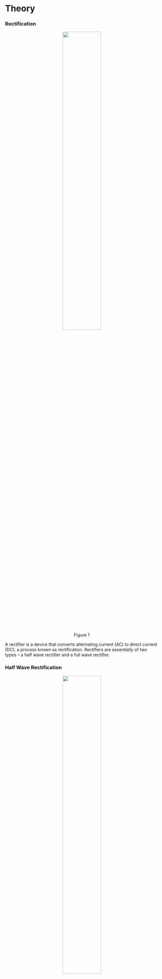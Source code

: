 # Theory


### Rectification


<div align="center">
<img src="images/halfwaverc.png" width="50%">
<p>Figure 1  </p>
</div>
A rectifier is a device that converts alternating current (AC) to direct current (DC), a process known as rectification. Rectifiers are essentially of two types – a half wave rectifier and a full wave rectifier.

### Half Wave Rectification




<div align="center">
<img src="images/halfwvrecpn.png" width="50%">
<p>Figure 2  </p>
</div>
On the positive cycle the diode is forward biased and on the negative cycle the diode is reverse biased. By using a diode we have converted an AC source into a pulsating DC source. In summary we have ‘rectified’ the AC signal.



<div align="center">
<img src="images/halfwave.png" width="50%">
<p>Figure 3  </p>
</div>

The simplest kind of rectifier circuit is the half-wave rectifier.The half-wave rectifier is a circuit that allows only part of an input signal to pass. The circuit is simply the combination of a single diode in series with a resistor, where the resistor is acting as a load.

### Half Wave Rectifiers – Waveforms

<div align="center">
<img src="images/halfwv1.png" width="50%">
<p>Figure 4  </p>
</div>
<div align="center">
<img src="images/halfwv2.png" width="50%">
<p>Figure 5  </p>
</div>

The output DC voltage of a half wave rectifier can be calculated with the following two ideal equations.


$$V_{peak}=V_{rms} \times √2$$
$$V_{dc}=\frac{V_{peak}}{Π}$$

### Half Wave Rectification:For Positive Half Cycle


<div align="center">
<img src="images/halfwvrecp.png" width="80%">
<p>Figure 6  </p>
</div>

Diode is forward biased, acts as a short circuit, passes the waveform through.



For positive half cycle: $$V_I - V_b - I \times r_d - I \times R=0$$ where,
$$V_I$$ is the input voltage,
$$V_b$$ is barrier potential,
$$r_d$$ is diode resistance,
$$I$$ is total current,
$$R$$ is resistance
$$I=\frac{V_I - V_b}{r_d + R}$$
$$V_O = I \times R$$
$$V_O =\frac{V_I - V_b}{r_d + R} \times R$$
For \(r_d\)<< \(R\),
$$V_O = V_I- V_b$$
$$V_b$$ is 0.3 for Germanium ,
$$V_b$$ is 0.7 for Silicon

For $$V_I < V_b$$,

The diode will remain OFF.The Output voltage will be,
$$V_O =0$$
For $$V_I > V_b $$,

The diode will be ON.The Output voltage will be,
$$V_O = V_I- V_b$$


### Half Wave Rectification:For Negative Half Cycle
<div align="center">
<img src="images/halfwvrecn.png" width="80%">
<p>Figure 7  </p>
</div>

Diode is reverse biased, acts as a open circuit, does not pass the waveform through.



For negative half cycle:

$$V_O=0 \quad Since, \quad I =0$$

### Half wave Rectification:For an Ideal Diode

For Ideal Diode,

$$V_b = 0$$

For positive half cycle,

$$V_O = V_I$$

For negative half cycle,

$$V_O = 0$$

### Average output voltage

$$V_O=V_m \times \sin wt \quad for \quad 0 \leq wt \leq \pi$$
$$V_O=0 \quad for \quad \pi \leq wt \leq 2 \pi$$
$$V_{av}=\frac{V_m}{\pi} =0.318V_m$$

RMS load voltage

$$V_{rms}=I_{rms} \times R = \frac {V_m}{2}$$

#### Average load current

$$I_{av}=\frac{V_{av}}{R} =\frac{\frac{V_m}{\pi}}{R}$$
$$I_{av}=\frac{V_{m}}{\pi \times R}=\frac{I_m}{\pi}$$
RMS load current

$$I_{rms}=\frac {I_m}{2}$$

Form factor: It is defined as the ratio of rms load voltage and average load voltage.

$$F.F= \frac{V_{rms}}{V_{av}}$$
$$F.F= \frac{\frac{V_{m}}{2}}{\frac{V_{av}}{2}}=\frac{\pi}{2}=1.57$$
$$F.F \geq 1$$
$$rms \geq av$$

### Ripple Factor

$$\gamma=\sqrt({F.F}^2-1)\times 100\\%$$
$$\gamma=\sqrt({1.57}^2-1)\times 100\\%=1.21\\%$$

Efficiency:It is defined as ratio of dc power available at the load to the input ac power.

$$n\\%=\frac{P_{load}}{P_{in}} \times 100\\%$$
$$n\\%=\frac {(I_{dc}^2 \times R)}{(I_{rms}^2 \times R)}\times 100\\%$$
$$n\\%=\frac{\frac {I_{m}^2}{\pi^2}}{\frac{I_{m}^2}{4}}\times 100\\%=\frac{4}{\pi^2}\times 100\\% =40.56\\%$$

### Peak Inverse Volatge

For rectifier applications, peak inverse voltage (PIV) or peak reverse voltage (PRV) is the maximum value of reverse voltage which occurs at the peak of the input cycle when the diode is reverse-biased.The portion of the sinusoidal waveform which repeats or duplicates itself is known as the cycle. The part of the cycle above the horizontal axis is called the positive half-cycle, the part of the cycle below the horizontal axis is called the negative half cycle. With reference to the amplitude of the cycle, the peak inverse voltage is specified as the maximum negative value of the sine-wave within a cycle's negative half cycle.



$$ PIV=V$$
$$ -V_m +V=0 \Rightarrow V=V_m$$
$$PIV \geq V_m$$

## Oscilloscope Tutorial

An oscilloscope displays a voltage waveform versus time and has the following components:
1. a screen to display a waveform,
2. input jacks for connecting the signal to be displayed,
3. dials to control how the signal will be displayed.


The screen is cathode ray tube found in most television sets where the face of the screen is divided up into a 2 dimensional grid (or axes or scale); In this experiment we consider 8x10 grid. The vertical grid is divided up into 8 (major) divisions and the horizontal grid is divided into 10 major divisions. To improve the precision, each of these divisions is further broken up into 5 minor divisions. The horizontal axis (X-axis) represents time and the vertical axis (Y-axis) represents voltage. The scope displays (also called a signal trace or trace) the input signal voltage along the vertical (or Y-axis) while an internally generated signal (called the horizontal sweep or sweep signal) is simultaneously produced along the X-axis creating a 2- dimensional time trace of the input signal.

<div align="center">
<img src="images/oscilloscope.png" width="80%">
<p>Figure 8  </p>
</div>

volts/div- This control lets you change how many volts are represented by each vertical increment of grid (vertical axis) on the screen. Basically, it allows you to zoom in and out along the y axis.

time/div- This control lets you change how much time is represented by each horizontal increment of the grid overlay on the screen. It allows you to zoom in and out along the x axis.

If volt/div is set to 1 volt which implies each mazor vertical division is 1 volt where as each minor vertical division is 0.2 volt. And time/div is set to 0.1ms/div which implies each maor horiontal division is 0.1ms. Voltage on the vertical scale is 1 volt/div multiply by (number of division). Time on the horizontalscale is 0.1msec multiply by (number of division). In the figure 9, 1 volt/div and amplitude of the input signal is 1 volt. Here 0.1mses/div, the frequency is 1 kHz and its period is 1 complete cycle in 1m sec.

<div align="center">
<img src="images/oscilloscope_1vd.png" width="80%">
<p>Figure 9  </p>
</div>

In the figure 10, if volt/div is set to 2volt/div, which implies each mazor division is 2 volt where as each minor division is 0.5volt.

<div align="center">
<img src="images/oscilloscope_2vd.png" width="80%">
<p>Figure 10  </p>
</div>

**Note:** If you set the Volts/Div too low, you’ll clip the signal. Similarly, setting it too high, and you’ll won’t find the signal, i.e. the signal will b flat. ncreasing the Timebase will display more cycles of a periodic signal. Conversely, reducing the Timebase, fewer cycles will be displayed.

Virtual Oscilloscope Tutorial : [Oscilloscope Tutorial](http://vlabs.iitkgp.ac.in/be/exp6/content/Oscilloscope%20Tutorial_halfwave.pdf)

<script id="MathJax-script" async src="https://cdn.jsdelivr.net/npm/mathjax@3/es5/tex-mml-chtml.js"></script>